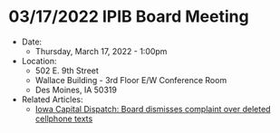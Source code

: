 # 03/17/2022 IPIB Board Meeting

- Date: 
    - Thursday, March 17, 2022 - 1:00pm
- Location: 
    - 502 E. 9th Street
    - Wallace Building - 3rd Floor E/W Conference Room
    - Des Moines, IA 50319
- Related Articles: 
    - [Iowa Capital Dispatch: Board dismisses complaint over deleted cellphone texts](https://iowacapitaldispatch.com/2022/03/17/board-dismisses-complaint-over-deleted-cellphone-texts/?fbclid=IwAR1U2QdNPKbn58iHhzaGbVCX2JUiHSABR_-BJC_ZBqi5W66eMoqZ_HTfRCc)
